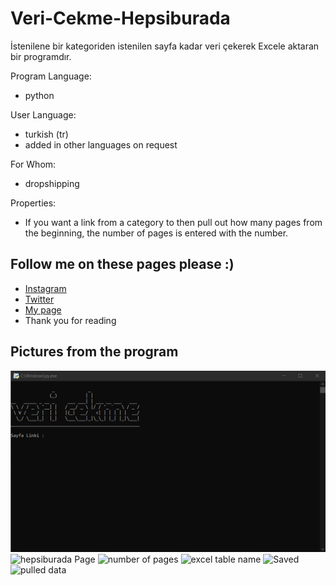 # Veri-Cekme-Hepsiburada
İstenilene bir kategoriden istenilen sayfa kadar veri çekerek Excele aktaran bir programdır.

Program Language:
* python

User Language:
* turkish (tr)
* added in other languages on request

For Whom:
* dropshipping

Properties:
* If you want a link from a category to then pull out how many pages from the beginning, the number of pages is entered with the number.

Follow me on these pages please :)
---------------------------------------------------
* [Instagram](https://www.instagram.com/real.shut.down.exe/)
* [Twitter](https://twitter.com/emr_yasa_)
* [My page](https://emre-yasar.web.app/)
* Thank you for reading

Pictures from the program
--------------------------------------
![page link](https://github.com/LegendarX/Veri-Cekme-Hepsiburada/blob/main/img/1.png)
![hepsiburada Page](../master/img/2.PNG)
![number of pages](../master/img/3.PNG)
![excel table name](../master/img/4.PNG)
![Saved](../master/img/5.PNG)
![pulled data](../master/img/6.PNG)
